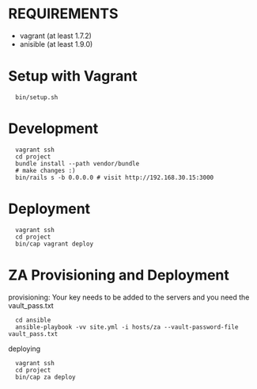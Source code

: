 # REQUIREMENTS

 * vagrant (at least 1.7.2)
 * anisible (at least 1.9.0)

# Setup with Vagrant

```
  bin/setup.sh
```

# Development

```
  vagrant ssh
  cd project
  bundle install --path vendor/bundle
  # make changes :)
  bin/rails s -b 0.0.0.0 # visit http://192.168.30.15:3000
```

# Deployment

```
  vagrant ssh
  cd project
  bin/cap vagrant deploy
```

# ZA Provisioning and Deployment

provisioning: Your key needs to be added to the servers and you need the vault_pass.txt

```
  cd ansible
  ansible-playbook -vv site.yml -i hosts/za --vault-password-file vault_pass.txt
```

deploying

```
  vagrant ssh
  cd project
  bin/cap za deploy
```
